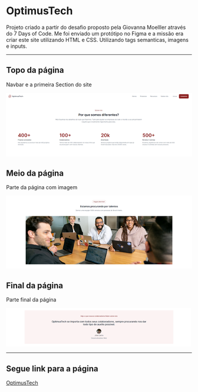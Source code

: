 # OptimusTech

Projeto criado a partir do desafio proposto pela Giovanna Moelller através do 7 Days of Code.
Me foi enviado um protótipo no Figma e a missão era criar este site utilizando HTML e CSS.
Utilizando tags semanticas, imagens e inputs.
****

## Topo da página
Navbar e a primeira Section do site

![alt text](/assets/top.png)

## Meio da página
Parte da página com imagem

![alt text](/assets/middle.png)

## Final da página
Parte final da página 

![alt text](/assets/bottom.png)


****
## Segue link para a página
[OptimusTech](https://diegoweb3r.github.io/optimustech/)